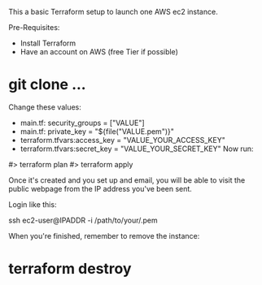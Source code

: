 This a basic Terraform setup to launch one AWS ec2 instance.

Pre-Requisites:

  * Install Terraform
  * Have an account on AWS (free Tier if possible)

# git clone ...

Change these values:
  * main.tf:    security_groups = ["VALUE"]
  * main.tf:      private_key = "${file("VALUE.pem")}"
  * terraform.tfvars:access_key = "VALUE_YOUR_ACCESS_KEY"
  * terraform.tfvars:secret_key = "VALUE_YOUR_SECRET_KEY"
Now run:

#> terraform plan
#> terraform apply

Once it's created and you set up and email, you will be able to visit the public webpage from the IP address you've been sent.

Login like this:

ssh ec2-user@IPADDR -i /path/to/your/.pem

When you're finished, remember to remove the instance:

# terraform destroy
